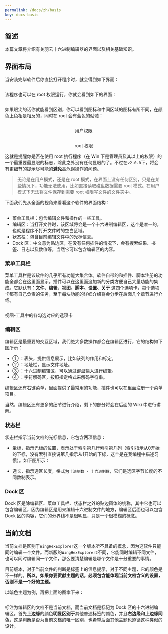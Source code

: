 ```yaml
---
permalink: /docs/zh/basis
key: docs-basis
---
```


## 简述

本篇文章将介绍有关羽云十六进制编辑器的界面以及相关基础知识。

## 界面布局

当安装完毕软件后你直接打开程序时，就会得到如下界面：

<p align="center">
<img alt="" src="/assets/markdown-pic/basis/1-1.png" />
</p>

该程序也可以在 root 权限运行，你就会看到如下的界面：

<p align="center">
<img alt="" src="/assets/markdown-pic/basis/1-2.png" />
</p>

如果眼尖的话你就能看到区别，你可以看到图标和中间区域的图标有所不同，在颜色上色相是相反的，同时在 root 会有蓝色的骷髅：

<p align="center">
<img alt="" src="/assets/markdown-pic/basis/1-3.png" />
<p align="center">用户权限</p>
</p>

<p align="center">
<img alt="" src="/assets/markdown-pic/basis/1-4.png" />
<p align="center">root 权限</p>
</p>

这就是提醒你是否在使用 root 执行程序（在 Win 下是管理员及其以上的权限）的一个最重要最显眼的标志，除此之外没有任何显眼的了。不过在`v2.0.0`下，将会有更细节的提示尽可能的**避免**高危误操作的问题。

> 无论是在用户模式，还是在 root 模式，在界面上没有任何区别，只是在某些情况下，功能无法使用，比如直接读取磁盘数据需要 root 模式。在用户模式下无法将文件保存到需要 root 权限写文件的文件夹中。

下面我们先从全面的视角来看看这个软件的界面结构：

<p align="center">
<img alt="" src="/assets/markdown-pic/basis/1-5.png" />
</p>

- 菜单工具栏：包含编辑文件和操作的一些工具。
- 编辑区：当打开文件时，该区域将会是一个十六进制编辑区，这个是唯一的，也就是程序不打开文件时的空白区域。
- 状态栏：包含目前编辑文件中的光标信息。
- Dock 区：中文意为贴边区，在没有任何插件的情况下，会有搜索结果、书签、日志以及数值等，当然它可以包含编辑区的内容。

### 菜单工具栏

菜单工具栏是该软件的几乎所有功能大集合体。软件自带的和插件、脚本注册的功能全都会在这里面显示。插件可以在这里面追加新的分类方便自己大量功能的集成。它默认有：**文件、编辑、视图、脚本、设置、关于** 这四个选项卡，每个选项卡都有自己负责的任务，至于每块功能的详细介绍将会分步在后面几个章节进行介绍。

<p align="center">
<img alt="" src="/assets/markdown-pic/basis/image-20241009110510461.png" />
</p>

视图-工具中的各勾选对应的选项卡

### 编辑区

编辑区是最重要的交互区域，我们绝大多数操作都会在编辑区进行，它的结构如下图所示：

- ① ：表头，提供信息展示，比如该列的作用和标定。
- ② ：地址栏，显示文件地址。
- ③ ：十六进制编辑区，可以通过键盘输入进行编辑。
- ④ ：字符解码区，按照指定格式来解码字符串。

编辑区还有右键菜单，里面提供了最常用的功能，插件也可以在里面注册一个菜单项目。

当然，编辑区还有更多的细节进行介绍，剩下的部分将会在后面的 Wiki 中进行讲解。

### 状态栏

状态栏指示当前文档的光标信息，它包含两项信息：

- 坐标，指示光标的位置，表示处于索引第几行索引第几列（索引指示从0开始的下标，没有索引直接说第几指示从1开始的下标，这个是在我编程中描述习惯）。如下图所示：

- 选长，指示选区长度，格式为`十进制数 - 十六进制数`，它们是选区字节长度的不同数制表示。

### Dock 区

Dock 区是除编辑区、菜单工具栏、状态栏之外的贴边窗体的统称，其中它也可以包含编辑区，因为编辑区是用来编辑十六进制文件的地方，编辑区后面也可以包含 Dock 区的内容，它们的分界线不是很明显，只是一个很模糊的概念。

## 当前文档

当前文档是区别于`WingHexExplorer`这一个版本所不具备的概念，因为这软件只能同时编辑一个文件。而新版的`WingHexExplorer2`不同，它能同时编辑不同文件，也可以同时编辑同一个文件，那么要清楚编辑是哪个文件是十分重要的事情。

目前版本，对于当前文件的判断是标签上的信息提示，对于不同主题，它的颜色是不一样的。**所以，如果你要贡献主题的话，必须包含能体现当前文档含义的设置，否则不是一个好的主题。**

以暗色主题为例，再把上面的图拿下来：

<p align="center">
<img alt="" src="/assets/markdown-pic/basis/1-5.png" />
</p>

标注为编辑区的文档不是当前文档，而当前文档是标记为 Dock 区的十六进制编辑区。首先**上边缘**的颜色**明显区别于**其他普通标签的颜色，并且**右边缘和上边缘同色**，这是判断是否为当前文档的唯一区别，也希望后面其他主题也遵循这种类似的设计。
